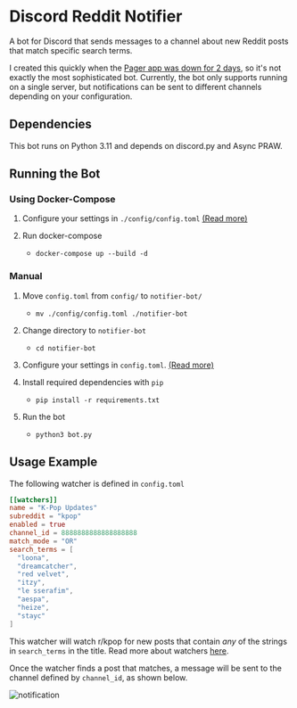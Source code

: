 # Discord Reddit Notifier
A bot for Discord that sends messages to a channel about new Reddit posts that match specific search terms.

I created this quickly when the [Pager app was down for 2 days](https://www.reddit.com/r/pager/comments/z07m7w/no_notifications/), so it's not exactly the most sophisticated bot. Currently, the bot only supports running on a single server, but notifications can be sent to different channels depending on your configuration.

## Dependencies
This bot runs on Python 3.11 and depends on discord.py and Async PRAW.

## Running the Bot
### Using Docker-Compose
1. Configure your settings in `./config/config.toml` [(Read more)](/docs/configuration.md)

2. Run docker-compose
    - `docker-compose up --build -d`

### Manual
1. Move `config.toml` from `config/` to `notifier-bot/`
    - `mv ./config/config.toml ./notifier-bot`

2. Change directory to `notifier-bot`
    - `cd notifier-bot`

3. Configure your settings in `config.toml`. [(Read more)](/docs/configuration.md)

4. Install required dependencies with `pip`
    - `pip install -r requirements.txt`

5. Run the bot
    - `python3 bot.py`

## Usage Example

The following watcher is defined in `config.toml`
```toml
[[watchers]]
name = "K-Pop Updates"
subreddit = "kpop"
enabled = true
channel_id = 8888888888888888888
match_mode = "OR"
search_terms = [
  "loona",
  "dreamcatcher",
  "red velvet",
  "itzy",
  "le sserafim",
  "aespa",
  "heize",
  "stayc"
]
```
This watcher will watch r/kpop for new posts that contain *any* of the strings in `search_terms` in the title. Read more about watchers [here](docs/watchers.md).

Once the watcher finds a post that matches, a message will be sent to the channel defined by `channel_id`, as shown below.

![notification](https://i.imgur.com/vxlLEs3.png)
